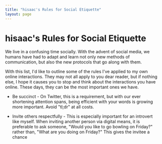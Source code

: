 ```yaml
---
title: "hisaac's Rules for Social Etiquette"
layout: page
---
```


# hisaac's Rules for Social Etiquette

We live in a confusing time socially. With the advent of social media, we humans have had to adapt and learn not only new methods of communication, but also the new protocols that go along with them. 

With this list, I'd like to outline some of the rules I've applied to my own online interactions. They may not all apply to you dear reader, but if nothing else, I hope it causes you to stop and think about the interactions you have online. These days, they can be the most important ones we have.

* Be succinct - On Twitter, this is a requirement, but with our ever shortening attention spans, being efficient with your words is growing more important. Avoid "tl;dr" at all costs.
	  
* Invite others respectfully - This is especially important for an introvert like myself. When inviting another person via digital means, it is preferable to ask someone, "Would you like to go bowling on Friday?" rather than, "What are you doing on Friday?" This gives the invitee a chance
